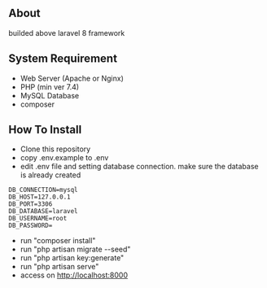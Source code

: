 

## About

builded above laravel 8 framework
 
## System Requirement

- Web Server (Apache or Nginx)
- PHP (min ver 7.4)
- MySQL Database
- composer

## How To Install

- Clone this repository
- copy .env.example to .env
- edit .env file and setting database connection. make sure the database is already created
```
DB_CONNECTION=mysql
DB_HOST=127.0.0.1
DB_PORT=3306
DB_DATABASE=laravel
DB_USERNAME=root
DB_PASSWORD=
```
- run "composer install"
- run "php artisan migrate --seed"
- run "php artisan key:generate"
- run "php artisan serve"
- access on [http://localhost:8000](http://localhost:8000)
